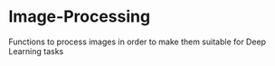 # Image-Processing
Functions to process images in order to make them suitable for Deep Learning tasks
